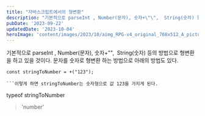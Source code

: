 ```yaml
---
title: "자바스크립트에서의 형변환"
description: "기본적으로 parseInt , Number(문자), 숫자+\"\",  String(숫자) 등의 방법으로 형변환을 하고 있을 것이다. 문자를 숫자로 형변환 하는 방법으로 아래의 방법도 있다.  const stringToNumber = +(\"123\");   이렇게 하면 stringToNumbe..."
pubDate: '2023-09-22'
updatedDate: '2023-10-04'
heroImage: 'content/images/2023/10/aimg_RPG-v4_original_768x512_A_picture_from_right_behind_a_woman_sitting_in_a_chair_typing_on_a_laptop_i.3691768596.final.png'
---
```


기본적으로 parseInt , Number(문자), 숫자+"",  String(숫자) 등의 방법으로 형변환을 하고 있을 것이다. 문자를 숫자로 형변환 하는 방법으로 아래의 방법도 있다.
```
const stringToNumber = +("123");

```이렇게 하면 stringToNumber는 숫자형으로 값 123을 가지게 된다.
```
typeof stringToNumber
> 'number'

```우와~